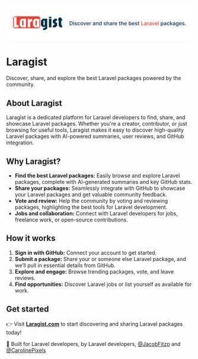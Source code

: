 ![Laragist - Share and discover the best Laravel packages](https://github.com/Laragist/.github/blob/44aac74ceb3f19e8ac7b2d11846c66866b4f064f/github-readme-image.png)

# Laragist
Discover, share, and explore the best Laravel packages powered by the community.

## About Laragist

Laragist is a dedicated platform for Laravel developers to find, share, and showcase Laravel packages. Whether you're a creator, contributor, or just browsing for useful tools, Laragist makes it easy to discover high-quality Laravel packages with AI-powered summaries, user reviews, and GitHub integration.

## Why Laragist?

- **Find the best Laravel packages:** Easily browse and explore Laravel packages, complete with AI-generated summaries and key GitHub stats.  
- **Share your packages:** Seamlessly integrate with GitHub to showcase your Laravel packages and get valuable community feedback.  
- **Vote and review:** Help the community by voting and reviewing packages, highlighting the best tools for Laravel development.  
- **Jobs and collaboration:** Connect with Laravel developers for jobs, freelance work, or open-source contributions.

## How it works

1. **Sign in with GitHub:** Connect your account to get started.  
2. **Submit a package:** Share your or someone else Laravel package, and we’ll pull in essential details from GitHub.  
3. **Explore and engage:** Browse trending packages, vote, and leave reviews.  
4. **Find opportunities:** Discover Laravel jobs or list yourself as available for work.

## Get started

👉 Visit **[Laragist.com](https://laragist.com)** to start discovering and sharing Laravel packages today!

🎉 Built for Laravel developers, by Laravel developers, [@JacobFitzp](https://github.com/JacobFitzp) and [@CarolinePixels](https://github.com/Carolinepixels)